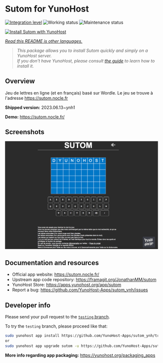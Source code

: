 <!--
N.B.: This README was automatically generated by <https://github.com/YunoHost/apps/tree/master/tools/readme_generator>
It shall NOT be edited by hand.
-->

# Sutom for YunoHost

[![Integration level](https://dash.yunohost.org/integration/sutom.svg)](https://dash.yunohost.org/appci/app/sutom) ![Working status](https://ci-apps.yunohost.org/ci/badges/sutom.status.svg) ![Maintenance status](https://ci-apps.yunohost.org/ci/badges/sutom.maintain.svg)

[![Install Sutom with YunoHost](https://install-app.yunohost.org/install-with-yunohost.svg)](https://install-app.yunohost.org/?app=sutom)

*[Read this README is other languages.](./ALL_README.md)*

> *This package allows you to install Sutom quickly and simply on a YunoHost server.*  
> *If you don't have YunoHost, please consult [the guide](https://yunohost.org/install) to learn how to install it.*

## Overview

Jeu de lettres en ligne (et en français) basé sur Wordle. Le jeu se trouve à l'adresse https://sutom.nocle.fr


**Shipped version:** 2023.06.13~ynh1

**Demo:** <https://sutom.nocle.fr/>

## Screenshots

![Screenshot of Sutom](./doc/screenshots/screenshot.png)

## Documentation and resources

- Official app website: <https://sutom.nocle.fr/>
- Upstream app code repository: <https://framagit.org/JonathanMM/sutom>
- YunoHost Store: <https://apps.yunohost.org/app/sutom>
- Report a bug: <https://github.com/YunoHost-Apps/sutom_ynh/issues>

## Developer info

Please send your pull request to the [`testing` branch](https://github.com/YunoHost-Apps/sutom_ynh/tree/testing).

To try the `testing` branch, please proceed like that:

```bash
sudo yunohost app install https://github.com/YunoHost-Apps/sutom_ynh/tree/testing --debug
or
sudo yunohost app upgrade sutom -u https://github.com/YunoHost-Apps/sutom_ynh/tree/testing --debug
```

**More info regarding app packaging:** <https://yunohost.org/packaging_apps>
